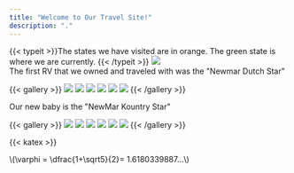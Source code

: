 ```yaml
---
title: "Welcome to Our Travel Site!"
description: "."
---
```


{{< typeit >}}The states we have visited are in orange. The green state is where we are currently. {{< /typeit >}}
  <img src="/images/FrontPage44.png" >
  <BR>
The first RV that we owned and traveled with was the "Newmar Dutch Star"




{{< gallery >}}
  <img src="gallery/01.jpg" class="grid-w33" />
  <img src="gallery/02.jpg" class="grid-w33" />
  <img src="gallery/03.jpg" class="grid-w33" />
  <img src="gallery/04.jpg" class="grid-w33" />
  <img src="gallery/05.jpg" class="grid-w33" />
  <img src="gallery/07.jpg" class="grid-w33" />
{{< /gallery >}}

Our new baby is the "NewMar Kountry Star"

{{< gallery >}}
  <img src="gallery02/IMG_7968.jpg" class="grid-w33" />
  <img src="gallery02/IMG_7969.jpg" class="grid-w33" />
  <img src="gallery02/IMG_7970.jpg" class="grid-w33" />
  <img src="gallery02/IMG_7971.jpg" class="grid-w33" />
  <img src="gallery02/IMG_7972.jpg" class="grid-w33" />
  <img src="gallery02/IMG_3412.jpg" class="grid-w33" />
{{< /gallery >}}

{{< katex >}}
       <br>

\\(\varphi = \dfrac{1+\sqrt5}{2}= 1.6180339887…\\)
